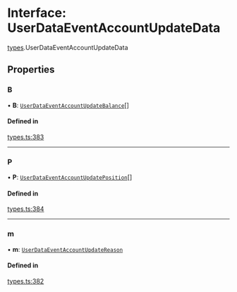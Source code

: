 # Interface: UserDataEventAccountUpdateData

[types](../modules/types.md).UserDataEventAccountUpdateData

## Properties

### B

• **B**: [`UserDataEventAccountUpdateBalance`](types.UserDataEventAccountUpdateBalance.md)[]

#### Defined in

[types.ts:383](https://github.com/Altamoon/altamoon/blob/c26d09e/app/api/types.ts#L383)

___

### P

• **P**: [`UserDataEventAccountUpdatePosition`](types.UserDataEventAccountUpdatePosition.md)[]

#### Defined in

[types.ts:384](https://github.com/Altamoon/altamoon/blob/c26d09e/app/api/types.ts#L384)

___

### m

• **m**: [`UserDataEventAccountUpdateReason`](../modules/types.md#userdataeventaccountupdatereason)

#### Defined in

[types.ts:382](https://github.com/Altamoon/altamoon/blob/c26d09e/app/api/types.ts#L382)
